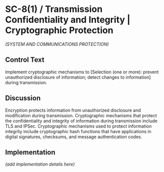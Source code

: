 # SC-8(1) / Transmission Confidentiality and Integrity | Cryptographic Protection

_(SYSTEM AND COMMUNICATIONS PROTECTION)_

## Control Text

Implement cryptographic mechanisms to [Selection (one or more): prevent unauthorized disclosure of information; detect changes to information] during transmission.

## Discussion

Encryption protects information from unauthorized disclosure and modification during transmission. Cryptographic mechanisms that protect the confidentiality and integrity of information during transmission include TLS and IPSec. Cryptographic mechanisms used to protect information integrity include cryptographic hash functions that have applications in digital signatures, checksums, and message authentication codes.

## Implementation

_(add implementation details here)_